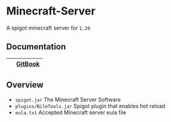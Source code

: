 # Minecraft-Server

A spigot minecraft server for `1.20`

## Documentation
|<img src=https://github.com/ZombiecraftProject/Zombiecraft/assets/23728346/bb5e6230-5913-46d6-a1b2-087319100b84 height=14> [GitBook](https://stephcraft.gitbook.io/minecraft-dev)|
|---|

## Overview
- `spigot.jar` The Minecraft Server Software
- `plugins/BileTools.jar` Spigot plugin that enables hot reload
- `eula.txt` Accepted Minecraft server eula file
